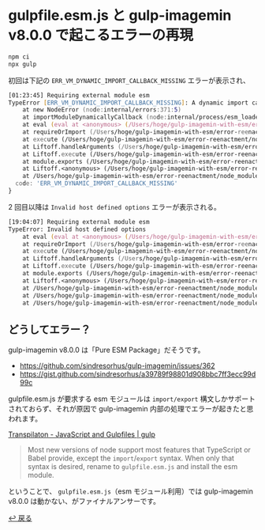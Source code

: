 # gulpfile.esm.js と gulp-imagemin v8.0.0 で起こるエラーの再現

```zsh
npm ci
npx gulp
```

初回は下記の `ERR_VM_DYNAMIC_IMPORT_CALLBACK_MISSING` エラーが表示され、

```zsh
[01:23:45] Requiring external module esm
TypeError [ERR_VM_DYNAMIC_IMPORT_CALLBACK_MISSING]: A dynamic import callback was not specified.
    at new NodeError (node:internal/errors:371:5)
    at importModuleDynamicallyCallback (node:internal/process/esm_loader:39:9)
    at eval (eval at <anonymous> (/Users/hoge/gulp-imagemin-with-esm/error-reenactment/node_modules/gulp-cli/lib/shared/require-or-import.js:10:15), <anonymous>:3:1)
    at requireOrImport (/Users/hoge/gulp-imagemin-with-esm/error-reenactment/node_modules/gulp-cli/lib/shared/require-or-import.js:24:7)
    at execute (/Users/hoge/gulp-imagemin-with-esm/error-reenactment/node_modules/gulp-cli/lib/versioned/^4.0.0/index.js:37:3)
    at Liftoff.handleArguments (/Users/hoge/gulp-imagemin-with-esm/error-reenactment/node_modules/gulp-cli/index.js:211:24)
    at Liftoff.execute (/Users/hoge/gulp-imagemin-with-esm/error-reenactment/node_modules/liftoff/index.js:201:12)
    at module.exports (/Users/hoge/gulp-imagemin-with-esm/error-reenactment/node_modules/flagged-respawn/index.js:51:3)
    at Liftoff.<anonymous> (/Users/hoge/gulp-imagemin-with-esm/error-reenactment/node_modules/liftoff/index.js:191:5)
    at /Users/hoge/gulp-imagemin-with-esm/error-reenactment/node_modules/liftoff/index.js:149:9 {
  code: 'ERR_VM_DYNAMIC_IMPORT_CALLBACK_MISSING'
}
```

2 回目以降は `Invalid host defined options` エラーが表示される。

```zsh
[19:04:07] Requiring external module esm
TypeError: Invalid host defined options
    at eval (eval at <anonymous> (/Users/hoge/gulp-imagemin-with-esm/error-reenactment/node_modules/gulp-cli/lib/shared/require-or-import.js:10:15), <anonymous>:3:1)
    at requireOrImport (/Users/hoge/gulp-imagemin-with-esm/error-reenactment/node_modules/gulp-cli/lib/shared/require-or-import.js:24:7)
    at execute (/Users/hoge/gulp-imagemin-with-esm/error-reenactment/node_modules/gulp-cli/lib/versioned/^4.0.0/index.js:37:3)
    at Liftoff.handleArguments (/Users/hoge/gulp-imagemin-with-esm/error-reenactment/node_modules/gulp-cli/index.js:211:24)
    at Liftoff.execute (/Users/hoge/gulp-imagemin-with-esm/error-reenactment/node_modules/liftoff/index.js:201:12)
    at module.exports (/Users/hoge/gulp-imagemin-with-esm/error-reenactment/node_modules/flagged-respawn/index.js:51:3)
    at Liftoff.<anonymous> (/Users/hoge/gulp-imagemin-with-esm/error-reenactment/node_modules/liftoff/index.js:191:5)
    at /Users/hoge/gulp-imagemin-with-esm/error-reenactment/node_modules/liftoff/index.js:149:9
    at /Users/hoge/gulp-imagemin-with-esm/error-reenactment/node_modules/v8flags/index.js:162:14
    at /Users/hoge/gulp-imagemin-with-esm/error-reenactment/node_modules/v8flags/index.js:41:14
```

## どうしてエラー？

gulp-imagemin v8.0.0 は「Pure ESM Package」だそうです。

- https://github.com/sindresorhus/gulp-imagemin/issues/362
- https://gist.github.com/sindresorhus/a39789f98801d908bbc7ff3ecc99d99c

gulpfile.esm.js が要求する esm モジュールは `import/export` 構文しかサポートされておらず、それが原因で gulp-imagemin 内部の処理でエラーが起きたと思われます。

[Transpilaton - JavaScript and Gulpfiles | gulp](https://gulpjs.com/docs/en/getting-started/javascript-and-gulpfiles#transpilation)

> Most new versions of node support most features that TypeScript or Babel provide, except the `import`/`export` syntax. When only that syntax is desired, rename to `gulpfile.esm.js` and install the esm module.

ということで、 `gulpfile.esm.js`（esm モジュール利用）では gulp-imagemin v8.0.0 は動かない、がファイナルアンサーです。

[↩︎ 戻る](/oti/gulp-imagemin-with-esm)
